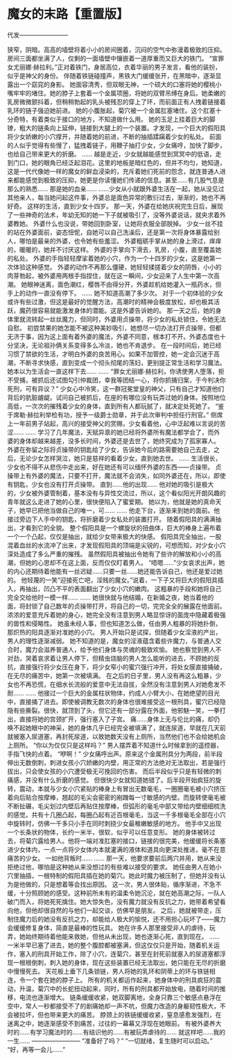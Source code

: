 # 魔女的末路【重置版】

代发————————

狭窄，阴暗。高高的墙壁将着小小的房间圈着，沉闷的空气中弥漫着极致的压抑。房间三面都坐满了人，仅剩的一面墙壁中镶嵌着一道厚重而又巨大的铁门。
“宣罪女尤丽娜·赫拉利。”正对着铁门，身居高位，衣着华丽的男子发言，看他的装扮，似乎是神父的身份。
伴随着铁链碰撞声，黑铁大门缓缓张开，在黑暗中，逐渐显露出一个窈窕的身影。
她面容清秀，但双眼无神，一个硕大的口塞将她的樱桃小嘴牢牢的堵住。她的脖子上套着一个金属项圈，将她的双臂吊缚在身后。她柔嫩的乳房微微颤抖着，但稍稍勃起的乳头被残忍的穿上了环，而前面正有人拽着链接着乳环的链子强迫她前进。
她的小腹胀起，菊穴被一个金属肛塞堵住。这个肛塞十分奇特，有着类似于接口的地方，不知道做什么用。
她的玉足上挂着巨大的脚镣，粗大的链条向上延伸，链接到大腿上的一个装置。才发现，一个巨大的假阳具将少女娇嫩的小穴撑开，并随着她的前进，不断的抽插蹂躏着少女的私处。
前面的人似乎觉得有些慢了，猛拽着链子，用鞭子抽打少女，少女痛哼，加快了脚步，也给自己带来更大的折磨。
……
越是走近，少女就越能感觉到冥冥中的低语，走到门口，她的眼角已经泛起泪花。这里的地板是暗红色的，但并不均匀，她知道，这是一代代像她一样的魔女的鲜血浸染的，充斥着她们死前的怨念，就连普通人进来都能感觉到极致的压抑，她更是你读懂她们传递的信息。甚至……有几股气息是那么的熟悉……
那是她的血亲……
……少女从小就跟外婆生活在一起，她从没见过其他亲人，每当她问起这件事，外婆总是面色异常的敷衍过去，渐渐的，她也不再好奇。
这样的生活，直到少女十四岁。
那一天，外婆在给她庆祝完生日后，展现了一些神奇的法术，年幼无知的她一下子就被吸引了，没等外婆说话，就央求着外婆教她。
外婆什么也没说，带她回到卧室，让她将衣服全部脱掉。
少女一丝不挂的站在外婆面前，姿态忸怩，自她可以自己洗澡后，还是第一次将身体暴露给别人，哪怕是最亲的外婆，也令她有些羞涩。
外婆粗砺手掌从她的身上滑过，痒痒的，暖暖的，她并不讨厌这样。
外婆的手掌向下滑去，乳房，小腹，直至覆盖她的私处。
外婆的手指轻轻摩挲着她的小穴，作为一个十四岁的少女，这是她第一次体验这种感觉。
外婆的动作不再那么僵硬，她轻轻揉搓着少女的阴唇，小小的肉芽勃起，被外婆用两根手指捏住，就在这一瞬间，少女迎来了人生中第一次高潮。
她眼神迷离，面色潮红，樱唇不由得分开，外婆趁机给她灌入一瓶药水，但手上的动作一直没有停下。
……
她不知道高潮了多少次。
对于一个初体验的少女或许有些过激，但这是最好的觉醒方法，高潮时的精神会极度放松，却也极其活跃，魔药很容易就能激发身体的潜能。这是外婆告诉她的。
那一天之后，她的身体里就流转起一丝丝魔力，但同时，外婆用贞操带，将少女的私处锁住，令她无法自慰。
初尝禁果的她怎能不被这种美妙吸引，她想尽一切办法打开贞操带，但都无济于事，因为这上面有着外婆的魔法，外婆不同意，根本打不开。外婆态度也十分坚决，无论祖孙俩关系变得多么冷淡，她也不肯退步。
在一段时间后，她已经习惯了禁欲的生活，才明白外婆的良苦用心。如果不加管控，她一定会沉迷于高潮，不断寻求快感，直到变成一个彻头彻尾的荡妇，更别提正常生活和学习魔法。
她本以为生活会一直这样下去……
……
“罪女尤丽娜·赫拉利，你诱使男人堕落，拒不受捕，被抓后还试图勾引仲裁团，幸我等团结一心，将你抓捕归案，于今判决你死刑，可有异议？”
少女心中冷笑，这一群冠冕堂皇的神父，只有自己才知道他们背后的肮脏龌龊。试问自己被抓后，在座的有哪位没有玩弄过她的身体。按照地位高低，一次次的摧残着少女的身体，直到所有人都玩腻了，就决定处死她了。
“鉴于席勒·赫拉利举检有功，授予一级爵士勋章，并于此次审判中担任行刑官。”
侧席上一年前男子站起，高兴的接受神父的赏赐，少女看着他，心中泛起难以言说的苦涩……
……
学习了几年魔法，天赋异禀的她已经将外婆所有魔法都学会了，而外婆的身体却越来越差，没多长时间，外婆还是去世了，她终究成为了孤家寡人。
外婆在弥留之际将贞操带的钥匙给了少女，告诉她今后的路需要她自己去走，之后，无论少女怎样哭泣，她只是慈祥的看着少女，直到她去世。
……
生活很长，少女也不得不从悲伤中走出来，好在她还有可以缅怀外婆的东西——贞操带。
贞操带上有外婆的魔法，只要不打开，魔法就不会消失，如同外婆还在，所以，即使有钥匙，少女也没有打开贞操带。
直到……他的出现……
他对她的吸引是极大的，少女被外婆管制着，基本没有与异性交流过，所以，这个看似阳光开朗风趣的青年就这么走进了她的心里，很快便陷入了蜜爱期。
她以为，他就是她的真命天子，她早已把他当做自己的唯一，可……
……
他走下台，逐渐来到她的面前。他接过旁边下人手中的钥匙，将折磨着少女私处的装置打开。
随着假阳具的满满抽出，才看到它的全貌。
整个假阳具是一个螺旋状的扭曲体，巨大的棒身上遍布着一个一个凸起，仅仅是抽出，就给少女带来极大的快感。
假阳具完全抽出，一股混着血丝的水流冲了出来，才发现假阳具的顶端是尖锐的，可想而知，对少女小穴深处造成了多么严重的摧残。
虽然假阳具被抽出令她有了些许的解放和小小的高潮，但她的心思却不在这上面，反而仅仅盯着男人。
“唔嗯……”少女哀求出声，她的内心还期待着他能有一丝迟疑……只要一丝……她还能告诉自己，他还是爱过她的。
他轻蔑的一笑“迎接死亡吧，淫贱的魔女。”说着，一下子又将巨大的假阳具插入，再抽出，凹凸不平的表面翻出了少女小穴的嫩肉。
这粗暴的手段和她将自己完全交给他时一模一样……
……
她很快就与他结婚，在新婚之夜，她当着他的面，将封锁了自己数年的贞操带打开，将自己的一切，完完全全的展露在他面前。
浓浓的爱意充斥着她的身心，她完全没有注意到男人略显惊讶的面庞中隐藏着极强的兽性和侵略性。
她虽未经人事，但也知道怎么做，任由男人粗暴的将她扑倒，那炽热的阳具逐渐对准她的小穴。
男人开始只是试探，但随着少女淫液的产出，男人的理性逐渐减弱。
她不知道的是，魔女的淫液蕴含着些许魔力，与普通人交合时，魔力会滋养普通人，给予他们身体与灵魂的极致欢愉。
她也察觉到男人不对劲，哭着哀求着让男人停下，但精虫烧脑的男人怎么能听的进去，不顾她的反抗，直接强行将少女压在身下，将少女窄小的蜜穴强行冲开，将处女膜直接捅破，在无尽的痛苦中，她第一次被填满。
在之后的日子里，男人没有再这么粗暴，少女也不再恐慌，在细水长流般的爱意中无法自拔，全然没有注意到男人对她愈发不耐……
……
他接过一个巨大的金属柱状物体，约成人小臂大小，在她绝望的目光中，直接捅了进去。即使被调教无数次的身体也很难接受这一根刑具，蜜穴已经隐隐有些撕裂。很快，就顶到了头，但它还有一部分露在外面，他邪魅一笑，一拳打出，直接将她的宫颈扩开，强行塞入了子宫。
痛……身体上无与伦比的痛，却仍唤不起她眼中的神采，她的身体几乎已经完全被填满了，就连尿道，早就在几天前就被塞入尿道塞，再封死尿道，以致她数天没有上厕所，当然他们也不会给她机会上厕所。
“你以为仅仅只是这样吗？”
男人摆弄着不知道什么时候拿到的遥控器，手指飞快的点着。
“咿啊！”
少女痛呼出声。原来这个金属刑具分为两段，前半段伸出无数倒刺，刺进女孩小穴娇嫩的内壁，用正常的方法绝对无法取出，若是强行拔出，只会使女孩的小穴遭受极无可挽回的伤害。
而后半段似乎只是有轻微的刺痛感，并没有什么折磨的感觉。
但很快少女就知道她错了。后半段开始疯狂的旋转，震动，本就与少女小穴紧贴的棒身上有冒出无数毫毛，一圈圈毫毛被小穴挤压着向后贴合按摩棒，翘起的毛尖会密密的剐蹭每一寸敏感的内壁。而旋转使毫毛被不断扯碾，毛尖划过内壁后再贴住按摩棒，但弧形的毫毛中部又带给内壁细细梳洗的感觉。共有十几圈凸起，每圈凸起有近百根毫毛，当这一千多根毫毛全部在小穴中旋转时，仿佛一千多只小手在同时刺挠少女最稚嫩敏感的地方。
他手中又出现一个长条状的物体，长约一米半，很软，似乎可以任意变形。
她的身体被转过去，将菊穴露给男人。他将一端对准肛塞的接口，链接的很完美，他缓缓将长条塞进少女体内，一点一点将少女体内本就灌满的液体和道具向更深处推进，毫不在意痛苦的少女。
一如他背叛时……
……
那一天，他要求要前后两穴并用，她从来没拒绝过他，哪怕是这种她从来没想过的有些难以接受的要求。
她任由男人在她小穴里抽插，一根特制的假阳具插在她的菊穴。她此时魔力被压制了，但她并没有认为是他做的，只是想着等会找出原因。
这一次，男人很体贴，循序渐进，不急不缓，十分照顾她的感受。这种前所未有的温柔令她沉沦，就在她高潮之际，一队人破门而入，将她死死擒住。她大惊失色，没有魔力就没有反抗之力，她带着希望看向他，但他却很自然的与他们一起交谈，仿佛早是朋友。
之后，她就被带走，压制住魔力后的她没有反抗之力，却能给人极大的愉悦，还不用担心玩坏了——魔力会缓缓修复身体，简直是最棒的性玩具。
她在许多人那里接受非人的虐待，玩弄，她始终期待着他能来救她，但他从未出现，她也逐渐心死，直到现在。
……
一米半早已塞了进去，她的整个腹腔都被塞满，但这仅仅只是开始，随着机关运作，塞入的刑具开始工作，除了小穴，连菊穴，甚至在封死前就塞入的尿道塞都浮现一根根倒刺，刺入她的身体，现在这些装置已经无法取出，她只能在无尽的折磨中慢慢死去。
天花板上垂下几条锁链，男人将她的乳环和阴蒂上的环与铁链相连，令一个套在她的脖子上。
所有的机关都运作起来，她身体中的刑具疯狂的震动，升温，菊穴中的长蛇扭动起来，同时，所有的刑具都开始放电，随着时间的推移，电流也逐渐增大。
链条缓缓收紧，她双脚离地，全身只靠三个敏感点悬浮在空中，常人一秒都接受不了的剧痛她却一声不吭，但魔力改造的身躯韧性极大，不会被拉坏，但也带来更大的痛苦。
脖颈上的铁链缓缓收紧，窒息感愈发强烈，在迷离之中，她逐渐感受不到痛苦，过往的一幕幕又浮现在她眼前。
有被外婆养大时的……有学习魔法时的……有结识他的……有被玩弄虐待的……
就这样吧……我的一生……
————————
“准备好了吗？”
“一切就绪，复生随时可以启动。”
“好，再等一会儿……”

